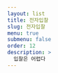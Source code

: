 ```yaml
---
layout: list
title: 전자입찰
slug: 전자입찰
menu: true
submenu: false
order: 12
description: >
  입찰은 어렵다
---
```

